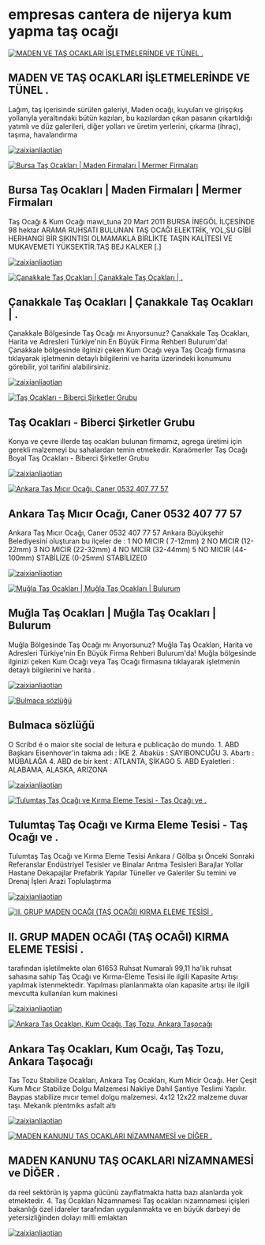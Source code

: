 # empresas cantera de nijerya kum yapma taş ocağı
<a href="https://mnn.zoosnet.net/LR/Chatpre.aspx?id=MNN94995150&p=https://topgrinding.com/" target="_blank">![MADEN VE TAŞ OCAKLARI İŞLETMELERİNDE VE TÜNEL .](https://github.com/technlg/images/blob/main/12.jpg)</a>
## MADEN VE TAŞ OCAKLARI İŞLETMELERİNDE VE TÜNEL .
Lağım, taş içerisinde sürülen galeriyi, Maden ocağı, kuyuları ve girişçıkış yollarıyla yeraltındaki bütün kazıları, bu kazılardan çıkan pasanın çıkartıldığı yatımlı ve düz galerileri, diğer yolları ve üretim yerlerini, çıkarma (ihraç), taşıma, havalandırma
<a href="https://mnn.zoosnet.net/LR/Chatpre.aspx?id=MNN94995150&p=https://topgrinding.com/" target="_blank"><img src="https://github.com/technlg/images/raw/main/chat11.jpg" alt="zaixianliaotian"/></a><a href="//whatsapp.shibangsoft.com/WhatsApp.php" ><img src="https://github.com/technlg/images/raw/main/chat11.png" alt=""></a>
<a href="https://mnn.zoosnet.net/LR/Chatpre.aspx?id=MNN94995150&p=https://topgrinding.com/" target="_blank">![Bursa Taş Ocakları | Maden Firmaları | Mermer Firmaları](https://github.com/technlg/images/blob/main/65.jpg)</a>
## Bursa Taş Ocakları | Maden Firmaları | Mermer Firmaları
Taş Ocağı & Kum Ocağı mawi_tuna 20 Mart 2011 BURSA İNEGÖL İLÇESİNDE 98 hektar ARAMA RUHSATI BULUNAN TAŞ OCAĞI ELEKTRİK, YOL,SU GİBİ HERHANGİ BİR SIKINTISI OLMAMAKLA BİRLİKTE TAŞIN KALİTESİ VE MUKAVEMETİ YÜKSEKTİR.TAŞ BEJ KALKER [.]
<a href="https://mnn.zoosnet.net/LR/Chatpre.aspx?id=MNN94995150&p=https://topgrinding.com/" target="_blank"><img src="https://github.com/technlg/images/raw/main/chat11.jpg" alt="zaixianliaotian"/></a><a href="//whatsapp.shibangsoft.com/WhatsApp.php" ><img src="https://github.com/technlg/images/raw/main/chat11.png" alt=""></a>
<a href="https://mnn.zoosnet.net/LR/Chatpre.aspx?id=MNN94995150&p=https://topgrinding.com/" target="_blank">![Çanakkale Taş Ocakları | Çanakkale Taş Ocakları | .](https://github.com/technlg/images/blob/main/6.jpg)</a>
## Çanakkale Taş Ocakları | Çanakkale Taş Ocakları | .
Çanakkale Bölgesinde Taş Ocağı mı Arıyorsunuz? Çanakkale Taş Ocakları, Harita ve Adresleri Türkiye'nin En Büyük Firma Rehberi Bulurum'da! Çanakkale bölgesinde ilginizi çeken Kum Ocağı veya Taş Ocağı firmasına tıklayarak işletmenin detaylı bilgilerini ve harita üzerindeki konumunu görebilir, yol tarifini alabilirsiniz.
<a href="https://mnn.zoosnet.net/LR/Chatpre.aspx?id=MNN94995150&p=https://topgrinding.com/" target="_blank"><img src="https://github.com/technlg/images/raw/main/chat11.jpg" alt="zaixianliaotian"/></a><a href="//whatsapp.shibangsoft.com/WhatsApp.php" ><img src="https://github.com/technlg/images/raw/main/chat11.png" alt=""></a>
<a href="https://mnn.zoosnet.net/LR/Chatpre.aspx?id=MNN94995150&p=https://topgrinding.com/" target="_blank">![Taş Ocakları - Biberci Şirketler Grubu](https://github.com/technlg/images/blob/main/45.jpg)</a>
## Taş Ocakları - Biberci Şirketler Grubu
Konya ve çevre illerde taş ocakları bulunan firmamız, agrega üretimi için gerekli malzemeyi bu sahalardan temin etmekedir. Karaömerler Taş Ocağı Boyal Taş Ocakları - Biberci Şirketler Grubu
<a href="https://mnn.zoosnet.net/LR/Chatpre.aspx?id=MNN94995150&p=https://topgrinding.com/" target="_blank"><img src="https://github.com/technlg/images/raw/main/chat11.jpg" alt="zaixianliaotian"/></a><a href="//whatsapp.shibangsoft.com/WhatsApp.php" ><img src="https://github.com/technlg/images/raw/main/chat11.png" alt=""></a>
<a href="https://mnn.zoosnet.net/LR/Chatpre.aspx?id=MNN94995150&p=https://topgrinding.com/" target="_blank">![Ankara Taş Mıcır Ocağı, Caner 0532 407 77 57](https://github.com/technlg/images/blob/main/14.jpg)</a>
## Ankara Taş Mıcır Ocağı, Caner 0532 407 77 57
Ankara Taş Mıcır Ocağı, Caner 0532 407 77 57 Ankara Büyükşehir Belediyesini oluşturan bu ilçeler de : 1 NO MICIR ( 7-12mm) 2 NO MICIR (12-22mm) 3 NO MICIR (22-32mm) 4 NO MICIR (32-44mm) 5 NO MICIR (44-100mm) STABİLİZE (0-25mm) STABİLİZE(0 
<a href="https://mnn.zoosnet.net/LR/Chatpre.aspx?id=MNN94995150&p=https://topgrinding.com/" target="_blank"><img src="https://github.com/technlg/images/raw/main/chat11.jpg" alt="zaixianliaotian"/></a><a href="//whatsapp.shibangsoft.com/WhatsApp.php" ><img src="https://github.com/technlg/images/raw/main/chat11.png" alt=""></a>
<a href="https://mnn.zoosnet.net/LR/Chatpre.aspx?id=MNN94995150&p=https://topgrinding.com/" target="_blank">![Muğla Taş Ocakları | Muğla Taş Ocakları | Bulurum](https://github.com/technlg/images/blob/main/66.jpg)</a>
## Muğla Taş Ocakları | Muğla Taş Ocakları | Bulurum
Muğla Bölgesinde Taş Ocağı mı Arıyorsunuz? Muğla Taş Ocakları, Harita ve Adresleri Türkiye'nin En Büyük Firma Rehberi Bulurum'da! Muğla bölgesinde ilginizi çeken Kum Ocağı veya Taş Ocağı firmasına tıklayarak işletmenin detaylı bilgilerini ve harita .
<a href="https://mnn.zoosnet.net/LR/Chatpre.aspx?id=MNN94995150&p=https://topgrinding.com/" target="_blank"><img src="https://github.com/technlg/images/raw/main/chat11.jpg" alt="zaixianliaotian"/></a><a href="//whatsapp.shibangsoft.com/WhatsApp.php" ><img src="https://github.com/technlg/images/raw/main/chat11.png" alt=""></a>
<a href="https://mnn.zoosnet.net/LR/Chatpre.aspx?id=MNN94995150&p=https://topgrinding.com/" target="_blank">![Bulmaca sözlüğü](https://github.com/technlg/images/blob/main/23.jpg)</a>
## Bulmaca sözlüğü
O Scribd é o maior site social de leitura e publicação do mundo. 1. ABD Başkanı Eisenhover'in takma adı : İKE 2. Abaküs : SAYIBONCUĞU 3. Abartı : MÜBALAĞA 4. ABD de bir kent : ATLANTA, ŞİKAGO 5. ABD Eyaletleri : ALABAMA, ALASKA, ARİZONA 
<a href="https://mnn.zoosnet.net/LR/Chatpre.aspx?id=MNN94995150&p=https://topgrinding.com/" target="_blank"><img src="https://github.com/technlg/images/raw/main/chat11.jpg" alt="zaixianliaotian"/></a><a href="//whatsapp.shibangsoft.com/WhatsApp.php" ><img src="https://github.com/technlg/images/raw/main/chat11.png" alt=""></a>
<a href="https://mnn.zoosnet.net/LR/Chatpre.aspx?id=MNN94995150&p=https://topgrinding.com/" target="_blank">![Tulumtaş Taş Ocağı ve Kırma Eleme Tesisi - Taş Ocağı ve .](https://github.com/technlg/images/blob/main/15.jpg)</a>
## Tulumtaş Taş Ocağı ve Kırma Eleme Tesisi - Taş Ocağı ve .
Tulumtaş Taş Ocağı ve Kırma Eleme Tesisi Ankara / Gölba şı Önceki Sonraki Referanslar Endüstriyel Tesisler ve Binalar Arıtma Tesisleri Barajlar Yollar Hastane Dekapajlar Prefabrik Yapılar Tüneller ve Galeriler Su temini ve Drenaj İşleri Arazi Toplulaştırma 
<a href="https://mnn.zoosnet.net/LR/Chatpre.aspx?id=MNN94995150&p=https://topgrinding.com/" target="_blank"><img src="https://github.com/technlg/images/raw/main/chat11.jpg" alt="zaixianliaotian"/></a><a href="//whatsapp.shibangsoft.com/WhatsApp.php" ><img src="https://github.com/technlg/images/raw/main/chat11.png" alt=""></a>
<a href="https://mnn.zoosnet.net/LR/Chatpre.aspx?id=MNN94995150&p=https://topgrinding.com/" target="_blank">![II. GRUP MADEN OCAĞI (TAŞ OCAĞI) KIRMA ELEME TESİSİ .](https://github.com/technlg/images/blob/main/61.jpg)</a>
## II. GRUP MADEN OCAĞI (TAŞ OCAĞI) KIRMA ELEME TESİSİ .
tarafından işletilmekte olan 61653 Ruhsat Numaralı 99,11 ha'lık ruhsat sahasına sahip Taş Ocağı ve Kırma-Eleme Tesisi ile ilgili Kapasite Artışı yapılmak istenmektedir. Yapılması planlanmakta olan kapasite artışı ile ilgili mevcutta kullanılan kum makinesi
<a href="https://mnn.zoosnet.net/LR/Chatpre.aspx?id=MNN94995150&p=https://topgrinding.com/" target="_blank"><img src="https://github.com/technlg/images/raw/main/chat11.jpg" alt="zaixianliaotian"/></a><a href="//whatsapp.shibangsoft.com/WhatsApp.php" ><img src="https://github.com/technlg/images/raw/main/chat11.png" alt=""></a>
<a href="https://mnn.zoosnet.net/LR/Chatpre.aspx?id=MNN94995150&p=https://topgrinding.com/" target="_blank">![Ankara Taş Ocakları, Kum Ocağı, Taş Tozu, Ankara Taşocağı](https://github.com/technlg/images/blob/main/28.jpg)</a>
## Ankara Taş Ocakları, Kum Ocağı, Taş Tozu, Ankara Taşocağı
Tas Tozu Stabilize Ocakları, Ankara Taş Ocakları, Kum Micir Ocağı. Her Çeşit Kum Mıcır Stabilize Dolgu Malzemesi Nakliye Dahil Şantiye Teslimi Yapılır. Baypas stabilize mıcır temel dolgu malzemesi. 4x12 12x22 malzeme duvar taşı. Mekanik plentmiks asfalt altı 
<a href="https://mnn.zoosnet.net/LR/Chatpre.aspx?id=MNN94995150&p=https://topgrinding.com/" target="_blank"><img src="https://github.com/technlg/images/raw/main/chat11.jpg" alt="zaixianliaotian"/></a><a href="//whatsapp.shibangsoft.com/WhatsApp.php" ><img src="https://github.com/technlg/images/raw/main/chat11.png" alt=""></a>
<a href="https://mnn.zoosnet.net/LR/Chatpre.aspx?id=MNN94995150&p=https://topgrinding.com/" target="_blank">![MADEN KANUNU TAŞ OCAKLARI NİZAMNAMESİ ve DİĞER .](https://github.com/technlg/images/blob/main/49.jpg)</a>
## MADEN KANUNU TAŞ OCAKLARI NİZAMNAMESİ ve DİĞER .
da reel sektörün iş yapma gücünü zayıflatmakta hatta bazı alanlarda yok etmektedir. 4. Taş Ocakları Nizamnamesi Taş ocakları nizamnamesi içişleri bakanlığı özel idareler tarafından uygulanmakta ve en büyük darbeyi de yetersizliğinden dolayı milli emlaktan
<a href="https://mnn.zoosnet.net/LR/Chatpre.aspx?id=MNN94995150&p=https://topgrinding.com/" target="_blank"><img src="https://github.com/technlg/images/raw/main/chat11.jpg" alt="zaixianliaotian"/></a><a href="//whatsapp.shibangsoft.com/WhatsApp.php" ><img src="https://github.com/technlg/images/raw/main/chat11.png" alt=""></a>
